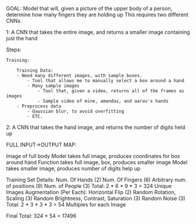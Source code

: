 GOAL:
Model that will, given a picture of the upper body of a person, determine how many fingers they are holding up
This requires two different CNNs.

1:
A CNN that takes the entire image, and returns a smaller image containing just the hand

Steps:

    Training:

        Training Data:
        - Need many different images, with sample boxes.
            - Tool that allows me to manually select a box around a hand
            - Many sample images
                - Tool that, given a video, returns all of the frames as images
                - Sample video of mine, amandas, and aarav's hands
        - Preprocess data
            - Gaussian blur, to avoid overfitting
            - ETC.

2:
A CNN that takes the hand image, and returns the number of digits held up


FULL INPUT->OUTPUT MAP:

Image of full body
Model takes full image, produces coordinates for box around hand
Function takes full image, box, produces smaller image
Model takes smaller image, produces number of digits help up

Training Set Details:
    Num. Of Hands (2) 
    Num. Of Fingers (6)
    Arbitrary num. of positions (9)
    Num. of People (3)
Total: 2 * 6 * 9 * 3 = 324 Unique Images
Augmentation (Per Each):
    Horizontal Flip (2)
    Random Rotation, Scaling (3)
    Random Brightness, Contrast, Saturation (3)
    Random Noise (3)
Total: 2 * 3 * 3 * 3 = 54 Multiples for each Image

Final Total: 324 * 54 = 17496
    
    

